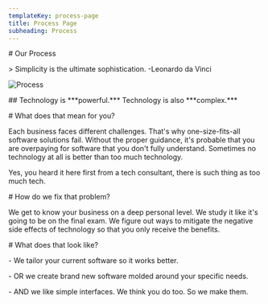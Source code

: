 ```yaml
---
templateKey: process-page
title: Process Page
subheading: Process
---
```

\# Our Process



\> Simplicity is the ultimate sophistication. -Leonardo da Vinci

![Process](/img/alvaro-reyes-qwwphwip31m-unsplash.jpg "Process")



 



\## Technology is \*\*\*powerful.\*\*\* Technology is also \*\*\*complex.\*\*\*



\# What does that mean for you?



Each business faces different challenges. That's why one-size-fits-all software solutions fail. Without the proper guidance, it's probable that you are overpaying for software that you don't fully understand. Sometimes no technology at all is better than too much technology. 



Yes, you heard it here first from a tech consultant, there is such thing as too much tech.



\# How do we fix that problem?



We get to know your business on a deep personal level. We study it like it's going to be on the final exam. We figure out ways to mitigate the negative side effects of technology so that you only receive the benefits. 



\# What does that look like?



\- We tailor your current software so it works better.

\- OR we create brand new software molded around your specific needs.

\- AND we like simple interfaces. We think you do too. So we make them.

